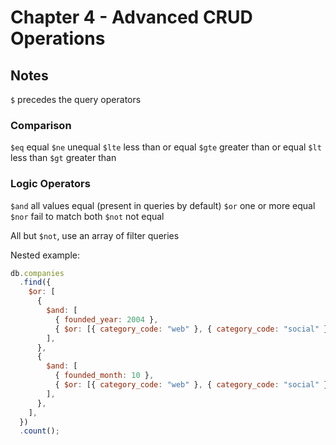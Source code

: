 # Chapter 4 - Advanced CRUD Operations

## Notes

`$` precedes the query operators

### Comparison

`$eq` equal
`$ne` unequal
`$lte` less than or equal
`$gte` greater than or equal
`$lt` less than
`$gt` greater than

### Logic Operators

`$and` all values equal (present in queries by default)
`$or` one or more equal
`$nor` fail to match both
`$not` not equal

All but `$not`, use an array of filter queries

Nested example:

```js
db.companies
  .find({
    $or: [
      {
        $and: [
          { founded_year: 2004 },
          { $or: [{ category_code: "web" }, { category_code: "social" }] },
        ],
      },
      {
        $and: [
          { founded_month: 10 },
          { $or: [{ category_code: "web" }, { category_code: "social" }] },
        ],
      },
    ],
  })
  .count();
```
